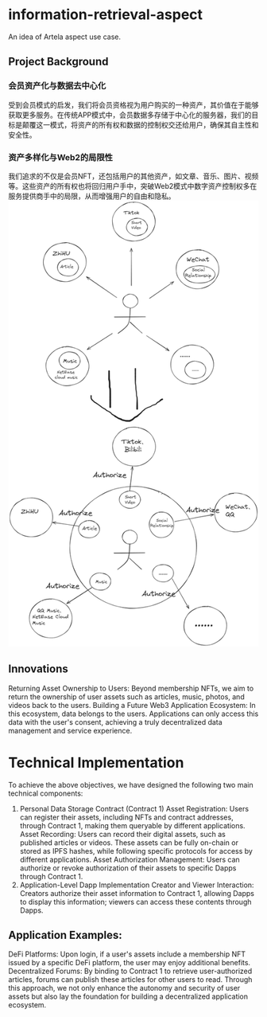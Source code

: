 # information-retrieval-aspect
An idea of Artela aspect use case.
## Project Background
### 会员资产化与数据去中心化
受到会员模式的启发，我们将会员资格视为用户购买的一种资产，其价值在于能够获取更多服务。在传统APP模式中，会员数据多存储于中心化的服务器，我们的目标是颠覆这一模式，将资产的所有权和数据的控制权交还给用户，确保其自主性和安全性。

### 资产多样化与Web2的局限性
我们追求的不仅是会员NFT，还包括用户的其他资产，如文章、音乐、图片、视频等。这些资产的所有权也将回归用户手中，突破Web2模式中数字资产控制权多在服务提供商手中的局限，从而增强用户的自由和隐私。
![ChangeOfHope](./img/ChangeOfHope.png)

## Innovations
Returning Asset Ownership to Users: Beyond membership NFTs, we aim to return the ownership of user assets such as articles, music, photos, and videos back to the users.
Building a Future Web3 Application Ecosystem: In this ecosystem, data belongs to the users. Applications can only access this data with the user's consent, achieving a truly decentralized data management and service experience.
# Technical Implementation
To achieve the above objectives, we have designed the following two main technical components:

1. Personal Data Storage Contract (Contract 1)
Asset Registration: Users can register their assets, including NFTs and contract addresses, through Contract 1, making them queryable by different applications.
Asset Recording: Users can record their digital assets, such as published articles or videos. These assets can be fully on-chain or stored as IPFS hashes, while following specific protocols for access by different applications.
Asset Authorization Management: Users can authorize or revoke authorization of their assets to specific Dapps through Contract 1.
2. Application-Level Dapp Implementation
Creator and Viewer Interaction: Creators authorize their asset information to Contract 1, allowing Dapps to display this information; viewers can access these contents through Dapps.
## Application Examples:
DeFi Platforms: Upon login, if a user's assets include a membership NFT issued by a specific DeFi platform, the user may enjoy additional benefits.
Decentralized Forums: By binding to Contract 1 to retrieve user-authorized articles, forums can publish these articles for other users to read.
Through this approach, we not only enhance the autonomy and security of user assets but also lay the foundation for building a decentralized application ecosystem.